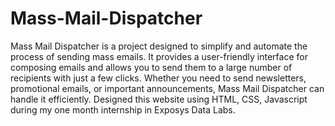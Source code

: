 # Mass-Mail-Dispatcher
Mass Mail Dispatcher is a project designed to simplify and automate the process of sending mass emails. It provides a user-friendly interface for composing emails and allows you to send them to a large number of recipients with just a few clicks. Whether you need to send newsletters, promotional emails, or important announcements, Mass Mail Dispatcher can handle it efficiently. Designed this website using HTML, CSS, Javascript during my one month internship in Exposys Data Labs.

